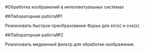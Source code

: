 #Обработка изображений в интеллектуальных системах

##Лабораторная работа№1

Реализовать быстрое преобразование Фурье для sin(x) и cos(x).

##Лабораторная работа№2

Реализовать медианный фильтр для обработки изображения.
